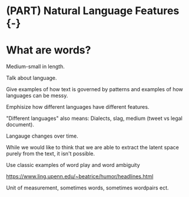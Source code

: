 # (PART) Natural Language Features {-}

# What are words?

Medium-small in length.

Talk about language.

Give examples of how text is governed by patterns and examples of how languages can be messy.

Emphisize how different languages have different features.

"Different languages" also means: Dialects, slag, medium (tweet vs legal document).

Langauge changes over time.

While we would like to think that we are able to extract the latent space purely from the text, it isn't possible.

Use classic examples of word play and word ambiguity

https://www.ling.upenn.edu/~beatrice/humor/headlines.html

Unit of measurement, sometimes words, sometimes wordpairs ect.
